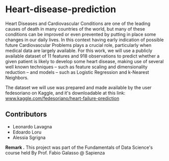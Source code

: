 # Heart-disease-prediction

Heart Diseases and Cardiovascular Conditions are one of the leading causes of death in many countries of the world, but many of these conditions can be improved or even prevented by putting in place some changes in our daily lives. In this context having early indication of possible future Cardiovascular Problems plays a crucial role, particularly when medical data are largely available. For this work, we will use a publicly available dataset of 11 features and 918 observations to predict whether a given patient is likely to develop some heart disease, making use of several well known techniques – such as feature scaling and dimensionality reduction – and models – such as Logistic Regression and k-Nearest Neighbors.

The dataset we will use was prepared and made available by the user fedesoriano on Kaggle, and it's downloadable at this link: www.kaggle.com/fedesoriano/heart-failure-prediction

## Contributors 
- Leonardo Lavagna
- Edoardo Loru
- Alessia Sgrigna

**Remark .** This project was part of the Fundamentals of Data Science's course held By Prof. Fabio Galasso @ Sapienza
